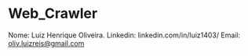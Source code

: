 # Web_Crawler
Nome: Luiz Henrique Oliveira.
Linkedin: linkedin.com/in/luiz1403/
Email: oliv.luizreis@gmail.com
